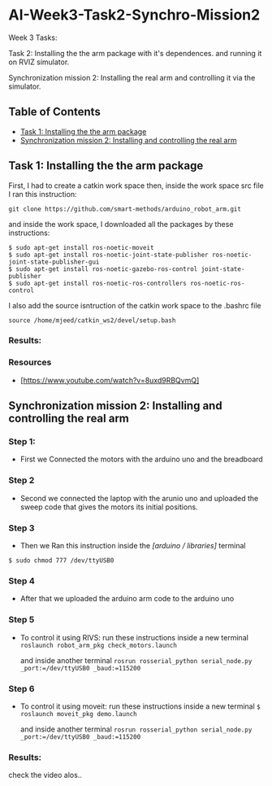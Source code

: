 # AI-Week3-Task2-Synchro-Mission2

Week 3 Tasks:

Task 2: Installing the the arm package with it's dependences. and running it on RVIZ simulator.

Synchronization mission 2: Installing the real arm and controlling it via the simulator.

## Table of Contents
* [Task 1: Installing the the arm package](#1)
* [Synchronization mission 2: Installing and controlling the real arm](#2)


<a name= "1"></a>
## Task 1: Installing the the arm package
First, I had to create a catkin work space
then, inside the work space src file I ran this instruction:

```git clone https://github.com/smart-methods/arduino_robot_arm.git ```

and inside the work space, I downloaded all the packages by these instructions:
```
$ sudo apt-get install ros-noetic-moveit
$ sudo apt-get install ros-noetic-joint-state-publisher ros-noetic-joint-state-publisher-gui
$ sudo apt-get install ros-noetic-gazebo-ros-control joint-state-publisher
$ sudo apt-get install ros-noetic-ros-controllers ros-noetic-ros-control
```
I also add the source isntruction of the catkin work space to the .bashrc file

```source /home/mjeed/catkin_ws2/devel/setup.bash```


### Results:


### Resources
- [https://www.youtube.com/watch?v=8uxd9RBQvmQ]

<a name= "2"></a>
## Synchronization mission 2: Installing and controlling the real arm


### Step 1:
- First we Connected the motors with the arduino uno and the breadboard 
### Step 2
- Second we connected the laptop with the arunio uno and uploaded the sweep code that gives the motors its initial positions.
### Step 3
- Then we Ran this instruction inside the *[arduino / libraries]* terminal 

```$ sudo chmod 777 /dev/ttyUSB0 ```
### Step 4
- After that we uploaded the arduino arm code to the arduino uno
### Step 5
- To control it using RIVS: run these instructions inside a new terminal 
```roslaunch robot_arm_pkg check_motors.launch```

  and inside another terminal 
```rosrun rosserial_python serial_node.py _port:=/dev/ttyUSB0 _baud:=115200```
### Step 6
- To control it using moveit: run these instructions inside a new terminal 
```$ roslaunch moveit_pkg demo.launch``` 

  and inside another terminal 
```rosrun rosserial_python serial_node.py _port:=/dev/ttyUSB0 _baud:=115200```

### Results:
check the video alos..
